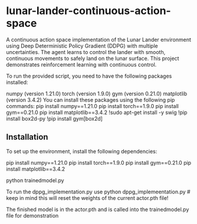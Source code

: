 # lunar-lander-continuous-action-space
A continuous action space implementation of the Lunar Lander environment using Deep Deterministic Policy Gradient (DDPG) with multiple uncertainties. The agent learns to control the lander with smooth, continuous movements to safely land on the lunar surface. This project demonstrates reinforcement learning with continuous control.

To run the provided script, you need to have the following packages installed:

numpy (version 1.21.0)
torch (version 1.9.0)
gym (version 0.21.0)
matplotlib (version 3.4.2)
You can install these packages using the following pip commands:
pip install numpy==1.21.0
pip install torch==1.9.0
pip install gym==0.21.0
pip install matplotlib==3.4.2
!sudo apt-get install -y swig
!pip install box2d-py
!pip install gym[box2d]


## Installation

To set up the environment, install the following dependencies:

pip install numpy==1.21.0
pip install torch==1.9.0
pip install gym==0.21.0
pip install matplotlib==3.4.2

python trainedmodel.py

To run the dppg_implementation.py use python dppg_implemeentation.py   # keep in mind this will reset the weights of the current actor.pth file!

The finished model is in the actor.pth and is called into the trainedmodel.py file for demonstration 
